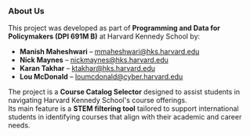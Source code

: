 ### About Us

This project was developed as part of **Programming and Data for Policymakers (DPI 691M B)** at Harvard Kennedy School by:

- **Manish Maheshwari** – mmaheshwari@hks.harvard.edu  
- **Nick Maynes** – nickmaynes@hks.harvard.edu  
- **Karan Takhar** – ktakhar@hks.harvard.edu  
- **Lou McDonald** – loumcdonald@cyber.harvard.edu  

The project is a **Course Catalog Selector** designed to assist students in navigating Harvard Kennedy School's course offerings.  
Its main feature is a **STEM filtering tool** tailored to support international students in identifying courses that align with their academic and career needs.
